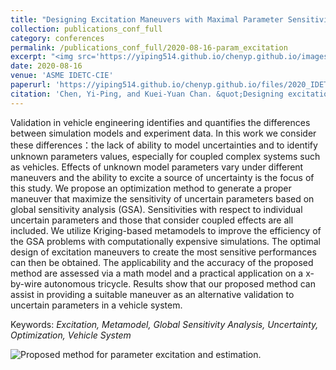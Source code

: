 ```yaml
---
title: "Designing Excitation Maneuvers with Maximal Parameter Sensitivity for an X-by-Wire Autonomous Tricycle"
collection: publications_conf_full
category: conferences
permalink: /publications_conf_full/2020-08-16-param_excitation
excerpt: "<img src='https://yiping514.github.io/chenyp.github.io/images/2020_IDETC_param_excite.png'>"
date: 2020-08-16
venue: 'ASME IDETC-CIE'
paperurl: 'https://yiping514.github.io/chenyp.github.io/files/2020_IDETC_param_excitation.pdf'
citation: 'Chen, Yi-Ping, and Kuei-Yuan Chan. &quot;Designing excitation maneuvers with maximal parameter sensitivity for an x-by-wire autonomous tricycle.&quot; <i>International Design Engineering Technical Conferences and Computers and Information in Engineering Conference<i>. Vol. 84010. American Society of Mechanical Engineers, 2020.'
---
```


Validation in vehicle engineering identifies and quantifies the differences between simulation models and experiment data. In this work we consider these differences：the lack of ability to model uncertainties and to identify unknown parameters values, especially for coupled complex systems such as vehicles. Effects of unknown model parameters vary under different maneuvers and the ability to excite a source of uncertainty is the focus of this study. We propose an optimization method to generate a proper maneuver that maximize the sensitivity of uncertain parameters based on global sensitivity analysis (GSA). Sensitivities with respect to individual uncertain parameters and those that consider coupled effects are all included. We utilize Kriging-based metamodels to improve the efficiency of the GSA problems with computationally expensive simulations. The optimal design of excitation maneuvers to create the most sensitive performances can then be obtained. The applicability and the accuracy of the proposed method are assessed via a math model and a practical application on a x-by-wire autonomous tricycle. Results show that our proposed method can assist in providing a suitable maneuver as an alternative validation to uncertain parameters in a vehicle system.

Keywords: _Excitation, Metamodel, Global Sensitivity Analysis, Uncertainty, Optimization, Vehicle System_

<img src="https://yiping514.github.io/chenyp.github.io/images/2020_IDETC_param_excite.png" alt="Proposed method for parameter excitation and estimation.">

